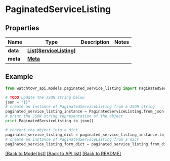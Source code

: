 # PaginatedServiceListing


## Properties
Name | Type | Description | Notes
------------ | ------------- | ------------- | -------------
**data** | [**List[ServiceListing]**](ServiceListing.md) |  | 
**meta** | [**Meta**](Meta.md) |  | 

## Example

```python
from watchtowr_api.models.paginated_service_listing import PaginatedServiceListing

# TODO update the JSON string below
json = "{}"
# create an instance of PaginatedServiceListing from a JSON string
paginated_service_listing_instance = PaginatedServiceListing.from_json(json)
# print the JSON string representation of the object
print PaginatedServiceListing.to_json()

# convert the object into a dict
paginated_service_listing_dict = paginated_service_listing_instance.to_dict()
# create an instance of PaginatedServiceListing from a dict
paginated_service_listing_form_dict = paginated_service_listing.from_dict(paginated_service_listing_dict)
```
[[Back to Model list]](../README.md#documentation-for-models) [[Back to API list]](../README.md#documentation-for-api-endpoints) [[Back to README]](../README.md)


